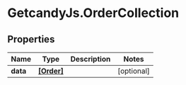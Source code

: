 # GetcandyJs.OrderCollection

## Properties

Name | Type | Description | Notes
------------ | ------------- | ------------- | -------------
**data** | [**[Order]**](Order.md) |  | [optional] 


